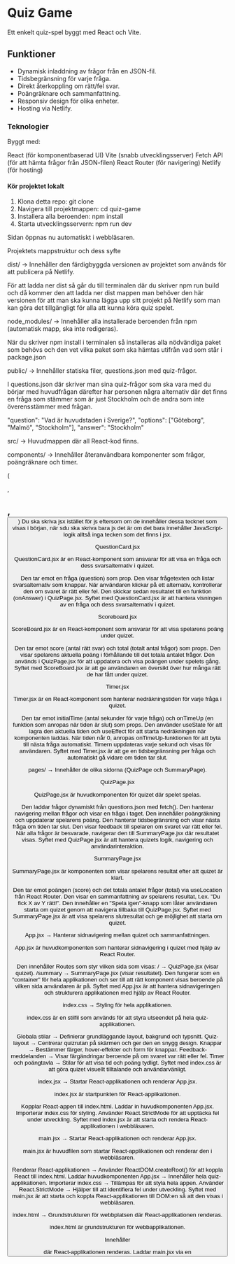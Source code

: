 # Quiz Game

Ett enkelt quiz-spel byggt med React och Vite.

## Funktioner

- Dynamisk inladdning av frågor från en JSON-fil.
- Tidsbegränsning för varje fråga.
- Direkt återkoppling om rätt/fel svar.
- Poängräknare och sammanfattning.
- Responsiv design för olika enheter.
- Hosting via Netlify.

### Teknologier
 
Byggt med:

React (för komponentbaserad UI)
Vite (snabb utvecklingsserver)
Fetch API (för att hämta frågor från JSON-filen)
React Router (för navigering)
Netlify (för hosting)


#### Kör projektet lokalt

1. Klona detta repo: git clone <repo-url>
2. Navigera till projektmappen: cd quiz-game
3. Installera alla beroenden: npm install
4. Starta utvecklingsservern: npm run dev

Sidan öppnas nu automatiskt i webbläsaren.
   

  


Projektets mappstruktur och dess syfte




dist/ → Innehåller den färdigbyggda versionen av projektet som används för att publicera på Netlify.

För att ladda ner dist så går du till terminalen där du skriver npm run build och då kommer den att ladda ner dist mappen man behöver den här versionen för att man ska kunna lägga upp sitt projekt på Netlify som man kan göra det tillgängligt för alla att kunna köra quiz spelet.



node_modules/ → Innehåller alla installerade beroenden från npm (automatisk mapp, ska inte redigeras).

När du skriver npm install i terminalen så installeras alla nödvändiga paket som behövs och den vet vilka paket som ska hämtas utifrån vad som står i package.json


public/ → Innehåller statiska filer, questions.json med quiz-frågor.

I questions.json där skriver man sina quiz-frågor som ska vara med du börjar med huvudfrågan därefter har personen några alternativ där det finns en fråga som stämmer som är just Stockholm och de andra som inte överensstämmer med frågan.

  "question": "Vad är huvudstaden i Sverige?",
  "options": ["Göteborg", "Malmö", "Stockholm"],
  "answer": "Stockholm"




src/ → Huvudmappen där all React-kod finns.



components/ → Innehåller återanvändbara komponenter som frågor, poängräknare och timer.


(<div>, <h2>, <button>)  Du ska skriva jsx istället för js eftersom om de innehåller dessa tecknet som visas i början, när sdu ska skriva bara js det är om det bara innehåller JavaScript-logik alltså inga tecken som det finns i jsx.

 
QuestionCard.jsx 


QuestionCard.jsx är en React-komponent som ansvarar för att visa en fråga och dess svarsalternativ i quizet.

Den tar emot en fråga (question) som prop.
Den visar frågetexten och listar svarsalternativ som knappar.
När användaren klickar på ett alternativ, kontrollerar den om svaret är rätt eller fel.
Den skickar sedan resultatet till en funktion (onAnswer) i QuizPage.jsx.
Syftet med QuestionCard.jsx är att hantera visningen av en fråga och dess svarsalternativ i quizet. 


Scoreboard.jsx


ScoreBoard.jsx är en React-komponent som ansvarar för att visa spelarens poäng under quizet.

Den tar emot score (antal rätt svar) och total (totalt antal frågor) som props.
Den visar spelarens aktuella poäng i förhållande till det totala antalet frågor.
Den används i QuizPage.jsx för att uppdatera och visa poängen under spelets gång.
Syftet med ScoreBoard.jsx är att ge användaren en översikt över hur många rätt de har fått under quizet. 


Timer.jsx


Timer.jsx är en React-komponent som hanterar nedräkningstiden för varje fråga i quizet.

Den tar emot initialTime (antal sekunder för varje fråga) och onTimeUp (en funktion som anropas när tiden är slut) som props.
Den använder useState för att lagra den aktuella tiden och useEffect för att starta nedräkningen när komponenten laddas.
När tiden når 0, anropas onTimeUp-funktionen för att byta till nästa fråga automatiskt.
Timern uppdateras varje sekund och visas för användaren.
Syftet med Timer.jsx är att ge en tidsbegränsning per fråga och automatiskt gå vidare om tiden tar slut. 






pages/ → Innehåller de olika sidorna (QuizPage och SummaryPage).


QuizPage.jsx

QuizPage.jsx är huvudkomponenten för quizet där spelet spelas.

Den laddar frågor dynamiskt från questions.json med fetch().
Den hanterar navigering mellan frågor och visar en fråga i taget.
Den innehåller poängräkning och uppdaterar spelarens poäng.
Den hanterar tidsbegränsning och visar nästa fråga om tiden tar slut.
Den visar feedback till spelaren om svaret var rätt eller fel.
När alla frågor är besvarade, navigerar den till SummaryPage.jsx där resultatet visas.
Syftet med QuizPage.jsx är att hantera quizets logik, navigering och användarinteraktion. 

SummaryPage.jsx

SummaryPage.jsx är komponenten som visar spelarens resultat efter att quizet är klart.

Den tar emot poängen (score) och det totala antalet frågor (total) via useLocation från React Router.
Den visar en sammanfattning av spelarens resultat, t.ex. "Du fick X av Y rätt!".
Den innehåller en "Spela igen"-knapp som låter användaren starta om quizet genom att navigera tillbaka till QuizPage.jsx.
Syftet med SummaryPage.jsx är att visa spelarens slutresultat och ge möjlighet att starta om quizet. 







App.jsx → Hanterar sidnavigering mellan quizet och sammanfattningen.


App.jsx är huvudkomponenten som hanterar sidnavigering i quizet med hjälp av React Router.

Den innehåller Routes som styr vilken sida som visas:
/ → QuizPage.jsx (visar quizet).
/summary → SummaryPage.jsx (visar resultatet).
Den fungerar som en "container" för hela applikationen och ser till att rätt komponent visas beroende på vilken sida användaren är på.
Syftet med App.jsx är att hantera sidnavigeringen och strukturera applikationen med hjälp av React Router. 


index.css → Styling för hela applikationen.


index.css är en stilfil som används för att styra utseendet på hela quiz-applikationen.

Globala stilar → Definierar grundläggande layout, bakgrund och typsnitt.
Quiz-layout → Centrerar quizrutan på skärmen och ger den en snygg design.
Knappar → Bestämmer färger, hover-effekter och form för knappar.
Feedback-meddelanden → Visar färgändringar beroende på om svaret var rätt eller fel.
Timer och poängtavla → Stilar för att visa tid och poäng tydligt.
Syftet med index.css är att göra quizet visuellt tilltalande och användarvänligt.



index.jsx → Startar React-applikationen och renderar App.jsx.

index.jsx är startpunkten för React-applikationen.

Kopplar React-appen till index.html.
Laddar in huvudkomponenten App.jsx.
Importerar index.css för styling.
Använder React.StrictMode för att upptäcka fel under utveckling.
Syftet med index.jsx är att starta och rendera React-applikationen i webbläsaren. 




main.jsx → Startar React-applikationen och renderar App.jsx.

main.jsx är huvudfilen som startar React-applikationen och renderar den i webbläsaren.

Renderar React-applikationen → Använder ReactDOM.createRoot() för att koppla React till index.html.
Laddar huvudkomponenten App.jsx → Innehåller hela quiz-applikationen.
Importerar index.css → Tillämpas för att styla hela appen.
Använder React.StrictMode → Hjälper till att identifiera fel under utveckling.
Syftet med main.jsx är att starta och koppla React-applikationen till DOM:en så att den visas i webbläsaren. 




index.html → Grundstrukturen för webbplatsen där React-applikationen renderas.

index.html är grundstrukturen för webbapplikationen.

Innehåller <div id="root"> där React-applikationen renderas.
Laddar main.jsx via en <script>-tagg för att starta React.
Definierar sidans titel, teckenuppsättning och responsivitet.
Syftet med index.html är att fungera som en behållare där React-applikationen visas. 







Övriga filer:




netlify.toml → Inställningar för att ladda upp på Netlify.

netlify.toml är en konfigurationsfil för Netlify som styr hur projektet byggs och hostas.

Definierar byggkommandot (npm run build).
Anger publiceringsmappen (dist/).
Hanterar routing för att säkerställa att React-appen fungerar som en SPA.
Syftet med netlify.toml är att konfigurera och optimera webbapplikationen för Netlify. 




package-lock.json → En automatisk fil som låser versionsnummer för alla installerade beroenden och säkerställer att projektet körs med exakt samma paketversioner på alla system.



När du skriver npm install i terminalen installeras alla nödvändiga paket som behövs. npm vet vilka paket som ska hämtas baserat på informationen i package.json.



package.json → Lista över beroenden och skript för att köra projektet.

för att installera package.json då öppnar du terminalen och skriver npm init -y 

Vad innehåller package.json?

Projektinformation → Namn, version och beskrivning av projektet.
Beroenden (dependencies) → Lista över paket som behövs för att köra applikationen.
Utvecklingsberoenden (devDependencies) → Paket som bara behövs vid utveckling.
Skript (scripts) → Kommandon som kan köras, t.ex. npm start och npm run build.
Konfigurationsinställningar → Anpassningar för verktyg som Babel, ESLint eller Netlify.


Varför behöver man package.json?

Hanterar alla paket och beroenden i projektet.
Gör det enkelt att installera alla nödvändiga paket med npm install.
Definierar skript för att starta, bygga och köra projektet.
Gör det lätt att dela projektet – andra kan installera allt med npm install.

Sammanfattning:
package.json är en konfigurationsfil som håller koll på beroenden, skript och inställningar för projektet. Den är nödvändig för att köra och hantera Node.js- och React-applikationer. 




README.md → Dokumentation av projektet.

vite.config.js → Konfiguration för Vite.

.gitignore → Ignorerar onödiga filer i Git, t.ex. node_modules/ och dist/.






Sammanfatning av hela projektet

Det här projektet är ett React-baserat quizspel som hämtar frågor från en JSON-fil, hanterar poäng, har en timer och ger användaren direkt återkoppling på svaren. Det är byggt med React, Vite, Fetch API och React Router och kan enkelt hostas på Netlify.



Länkar

Live-demo: [https://quizgame00.netlify.app/]
